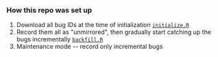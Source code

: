 ### How this repo was set up

 1. Download all bug IDs at the time of initialization [`initialize.R`](initialize.R)
 2. Record them all as "unmirrored", then gradually start catching up the bugs incrementally [`backfill.R`](backfill.R)
 3. Maintenance mode -- record only incremental bugs